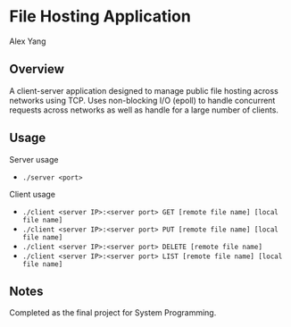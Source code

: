 # File Hosting Application
Alex Yang <br>
## Overview
A client-server application designed to manage public file hosting across networks using TCP. Uses non-blocking I/O (epoll) to handle concurrent requests across networks as well as handle for a large number of clients.
## Usage
Server usage
- `./server <port>`

Client usage
- `./client <server IP>:<server port> GET [remote file name] [local file name]`
- `./client <server IP>:<server port> PUT [remote file name] [local file name]`
- `./client <server IP>:<server port> DELETE [remote file name]`
- `./client <server IP>:<server port> LIST [remote file name] [local file name]`

## Notes
Completed as the final project for System Programming.

